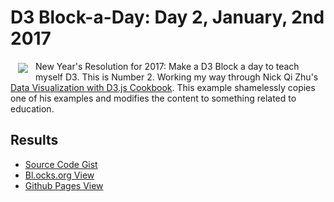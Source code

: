 # D3 Block-a-Day: Day 2, January, 2nd 2017

<a href="https://dbetebenner.github.io/D3_01022017/"><img src="https://gist.githubusercontent.com/dbetebenner/b9fd5200827c6057180aea837d1b6002/raw/56fb9f315373d229f1424da31cf1e1f1dfb791bb/preview.png" align="left" hspace="12" vspace="3"></a>

New Year's Resolution for 2017: Make a D3 Block a day to teach myself D3. This is Number 2. Working my way
through Nick Qi Zhu's [Data Visualization with D3.js Cookbook](https://www.amazon.com/Data-Visualization-D3-js-Cookbook-Nick/dp/178216216X).
This example shamelessly copies one of his examples and modifies the content to something related to education.


## Results

* [Source Code Gist](https://gist.github.com/dbetebenner/b9fd5200827c6057180aea837d1b6002)
* [Bl.ocks.org View](http://bl.ocks.org/dbetebenner/b9fd5200827c6057180aea837d1b6002)
* [Github Pages View](https://dbetebenner.github.io/D3_01022017/)
